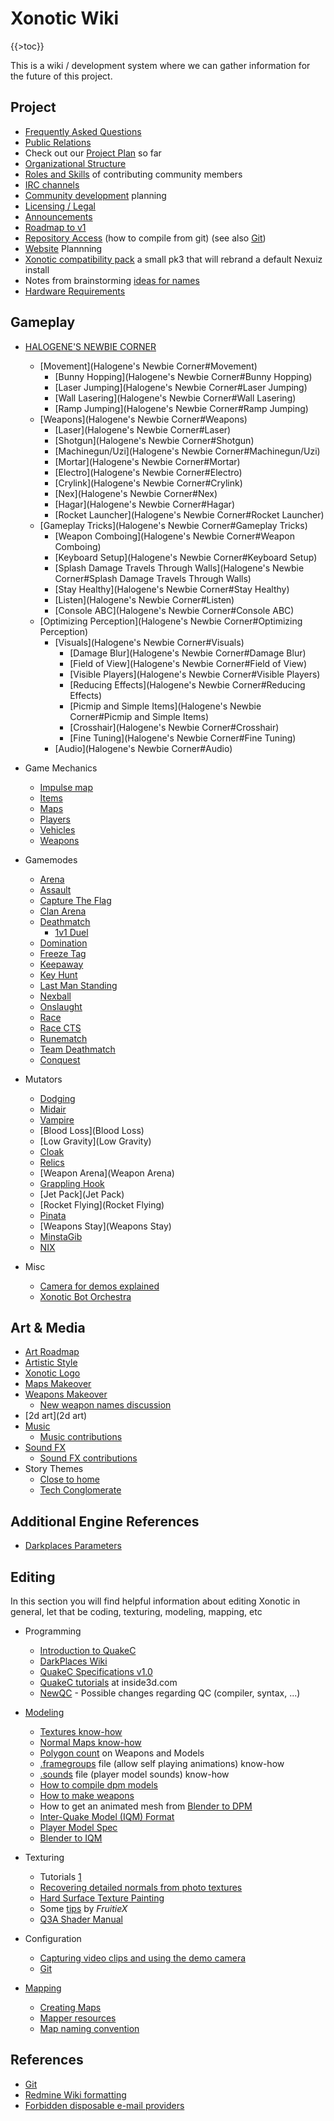 Xonotic Wiki
============

{{\>toc}}

This is a wiki / development system where we can gather information for the future of this project.

Project
-------

-   [Frequently Asked Questions](Faq)
-   [Public Relations](Pr)
-   Check out our [Project Plan](Plan) so far
-   [Organizational Structure](Organizational_Structure)
-   [Roles and Skills](Roles) of contributing community members
-   [IRC channels](IRC)
-   [Community development](Community_development) planning
-   [Licensing / Legal](Legal)
-   [Announcements](Announcements)
-   [Roadmap to v1](http://dev.xonotic.org/versions/show/3)
-   [Repository Access](Repository_Access) (how to compile from git) (see also [Git](Git))
-   [Website](Website) Plannning
-   [Xonotic compatibility pack](Xonotic_compatibility_pack) a small pk3 that will rebrand a default Nexuiz install
-   Notes from brainstorming [ideas for names](Names)
-   [Hardware Requirements](Hardware_Requirements)

Gameplay
--------

-   [HALOGENE'S NEWBIE CORNER](Halogene's_Newbie_Corner)
    -   [Movement](Halogene's Newbie Corner\#Movement)
        -   [Bunny Hopping](Halogene's Newbie Corner\#Bunny Hopping)
        -   [Laser Jumping](Halogene's Newbie Corner\#Laser Jumping)
        -   [Wall Lasering](Halogene's Newbie Corner\#Wall Lasering)
        -   [Ramp Jumping](Halogene's Newbie Corner\#Ramp Jumping)
    -   [Weapons](Halogene's Newbie Corner\#Weapons)
        -   [Laser](Halogene's Newbie Corner\#Laser)
        -   [Shotgun](Halogene's Newbie Corner\#Shotgun)
        -   [Machinegun/Uzi](Halogene's Newbie Corner\#Machinegun/Uzi)
        -   [Mortar](Halogene's Newbie Corner\#Mortar)
        -   [Electro](Halogene's Newbie Corner\#Electro)
        -   [Crylink](Halogene's Newbie Corner\#Crylink)
        -   [Nex](Halogene's Newbie Corner\#Nex)
        -   [Hagar](Halogene's Newbie Corner\#Hagar)
        -   [Rocket Launcher](Halogene's Newbie Corner\#Rocket Launcher)
    -   [Gameplay Tricks](Halogene's Newbie Corner\#Gameplay Tricks)
        -   [Weapon Comboing](Halogene's Newbie Corner\#Weapon Comboing)
        -   [Keyboard Setup](Halogene's Newbie Corner\#Keyboard Setup)
        -   [Splash Damage Travels Through Walls](Halogene's Newbie Corner\#Splash Damage Travels Through Walls)
        -   [Stay Healthy](Halogene's Newbie Corner\#Stay Healthy)
        -   [Listen](Halogene's Newbie Corner\#Listen)
        -   [Console ABC](Halogene's Newbie Corner\#Console ABC)
    -   [Optimizing Perception](Halogene's Newbie Corner\#Optimizing Perception)
        -   [Visuals](Halogene's Newbie Corner\#Visuals)
            -   [Damage Blur](Halogene's Newbie Corner\#Damage Blur)
            -   [Field of View](Halogene's Newbie Corner\#Field of View)
            -   [Visible Players](Halogene's Newbie Corner\#Visible Players)
            -   [Reducing Effects](Halogene's Newbie Corner\#Reducing Effects)
            -   [Picmip and Simple Items](Halogene's Newbie Corner\#Picmip and Simple Items)
            -   [Crosshair](Halogene's Newbie Corner\#Crosshair)
            -   [Fine Tuning](Halogene's Newbie Corner\#Fine Tuning)
        -   [Audio](Halogene's Newbie Corner\#Audio)

-   Game Mechanics
    -   [Impulse map](Impulse_map)
    -   [Items](Items)
    -   [Maps](Maps)
    -   [Players](Players)
    -   [Vehicles](Vehicles)
    -   [Weapons](Weapons)

-   Gamemodes
    -   [Arena](Arena)
    -   [Assault](Assault)
    -   [Capture The Flag](Capture_the_Flag)
    -   [Clan Arena](Clan_Arena)
    -   [Deathmatch](Deathmatch)
        -   [1v1 Duel](1v1_Duel)
    -   [Domination](Domination)
    -   [Freeze Tag](Freeze_Tag)
    -   [Keepaway](Keepaway)
    -   [Key Hunt](Key_Hunt)
    -   [Last Man Standing](Last_Man_Standing)
    -   [Nexball](Nexball)
    -   [Onslaught](Onslaught)
    -   [Race](Race)
    -   [Race CTS](Race_CTS)
    -   [Runematch](Rune)
    -   [Team Deathmatch](Team_Deathmatch)
    -   [Conquest](Conquest)

-   Mutators
    -   [Dodging](Dodging)
    -   [Midair](Midair)
    -   [Vampire](Vampire)
    -   [Blood Loss](Blood Loss)
    -   [Low Gravity](Low Gravity)
    -   [Cloak](Cloak)
    -   [Relics](Relics)
    -   [Weapon Arena](Weapon Arena)
    -   [Grappling Hook](Grappling_Hook)
    -   [Jet Pack](Jet Pack)
    -   [Rocket Flying](Rocket Flying)
    -   [Pinata](Pinata)
    -   [Weapons Stay](Weapons Stay)
    -   [MinstaGib](MinstaGib)
    -   [NIX](NIX)

-   Misc
    -   [Camera for demos explained](Demo_Camera)
    -   [Xonotic Bot Orchestra](Xonotic_Bot_Orchestra)

Art & Media
-----------

-   [Art Roadmap](Art_Roadmap)
-   [Artistic Style](Artistic_Style)
-   [Xonotic Logo](Logo)
-   [Maps Makeover](Maps_Makeover)
-   [Weapons Makeover](Weapons_Makeover)
    -   [New weapon names discussion](NamesWeapons)
-   [2d art](2d art)
-   [Music](Music)
    -   [Music contributions](Music_contributions)
-   [Sound FX](Sound_FX)
    -   [Sound FX contributions](Sound_FX_contributions)
-   Story Themes
    -   [Close to home](Close_to_home)
    -   [Tech Conglomerate](Tech_Conglomerate)

Additional Engine References
----------------------------

-   [Darkplaces Parameters](Darkplaces_Parameters)

Editing
-------

In this section you will find helpful information about editing Xonotic in general, let that be coding, texturing, modeling, mapping, etc

-   Programming
    -   [Introduction to QuakeC](Introduction_to_QuakeC)
    -   [DarkPlaces Wiki](http://dpwiki.slipgateconstruct.com/)
    -   [QuakeC Specifications v1.0](http://www.gamers.org/dEngine/quake/spec/quake-spec34/qc-menu.htm)
    -   [QuakeC tutorials](http://www.inside3d.com/tutorials.php) at inside3d.com
    -   [NewQC](NewQC) - Possible changes regarding QC (compiler, syntax, ...)

-   [Modeling](Modeling)
    -   [Textures know-how](Textures)
    -   [Normal Maps know-how](Normal_Maps)
    -   [Polygon count](Polycounts) on Weapons and Models
    -   [.framegroups](Framegroups) file (allow self playing animations) know-how
    -   [.sounds](Voices_and_sounds) file (player model sounds) know-how
    -   [How to compile dpm models](Dpmodel)
    -   [How to make weapons](Weaponsystem)
    -   How to get an animated mesh from [Blender to DPM](Blender_to_dpm)
    -   [Inter-Quake Model (IQM) Format](http://lee.fov120.com/iqm/)
    -   [Player Model Spec](Player_Model_Spec)
    -   [Blender to IQM](Blender_to_IQM)

-   Texturing
    -   Tutorials [1](http://www.cgtextures.com/content.php?action=tutorials)
    -   [Recovering detailed normals from photo textures](http://www.cgtextures.com/content.php?action=tutorial&name=normalmap)
    -   [Hard Surface Texture Painting](http://forums.cgsociety.org/showthread.php?t=373024)
    -   Some [tips](http://forums.xonotic.org/showthread.php?tid=63&pid=445#pid445) by *FruitieX*
    -   [Q3A Shader Manual](http://toolz.nexuizninjaz.com/shader/)

-   Configuration
    -   [Capturing video clips and using the demo camera](Democapture)
    -   [Git](Git)

-   [Mapping](Mapping)
    -   [Creating Maps](Creating_Maps)
    -   [Mapper resources](Mapper_resources)
    -   [Map naming convention](http://alientrap.org/forum/viewtopic.php?f=2&t=2363&sid=4f8a9e06ada52255e98bdfa744ec6beb#p27330)

References
----------

-   [Git](Git)
-   [Redmine Wiki formatting](http://www.redmine.org/wiki/1/RedmineTextFormatting)
-   [Forbidden disposable e-mail providers](Forbidden_disposable_e-mail_providers)

